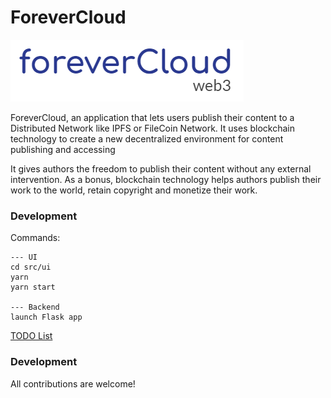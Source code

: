 # ForeverCloud

<img src="doc/logo-text.png" />

ForeverCloud, an application that lets users publish their content to a Distributed Network like IPFS or FileCoin Network. It uses blockchain technology to create a new decentralized environment for content publishing and accessing

It gives authors the freedom to publish their content without any external intervention. As a bonus, blockchain technology helps authors publish their work to the world, retain copyright and monetize their work.

### Development

Commands:

```
--- UI
cd src/ui
yarn
yarn start

--- Backend
launch Flask app
```

[TODO List](./TODO.md)

### Development

All contributions are welcome!